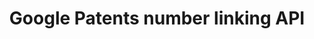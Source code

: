 ---
layout: default
api_or_bulk_downloads: API
description: Turn an unformatted application or publication number into the DOCDB
  format publication number
record_creation_timestamp: 4/14/2021 23:10:00
shortname: google_patents_api
tags: Google Patents
timeframe: 1834-present (~weekly)
title: Google Patents number linking API
url: https://patents.google.com/api/match
uuid: e3fbfd90-aa48-4d45-942f-11bc95d2f28a
---